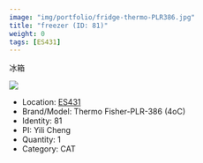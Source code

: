 ```yaml
---
image: "img/portfolio/fridge-thermo-PLR386.jpg"
title: "freezer (ID: 81)"
weight: 0
tags: [ES431]
---
```


冰箱

<!--more-->

![](../../img/portfolio/fridge-thermo-PLR386.jpg)

- Location: [ES431](../../tags/es431)
- Brand/Model: Thermo Fisher-PLR-386 (4oC)
- Identity: 81
- PI: Yili Cheng
- Quantity: 1
- Category: CAT






